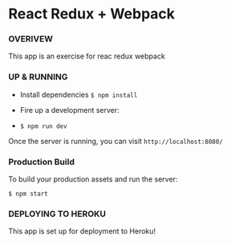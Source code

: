 # React Redux + Webpack

### OVERIVEW
This app is an exercise for reac redux webpack

### UP & RUNNING
* Install dependencies
`$ npm install` 

* Fire up a development server:
* `$ npm run dev`

Once the server is running, you can visit `http://localhost:8080/`

### Production Build

To build your production assets and run the server:
```
$ npm start
```

### DEPLOYING TO HEROKU
This app is set up for deployment to Heroku!
